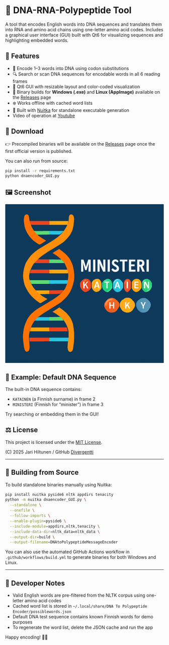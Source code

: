# 🧬 DNA-RNA-Polypeptide Tool

A tool that encodes English words into DNA sequences and translates them into RNA and amino acid chains using one-letter amino acid codes. Includes a graphical user interface (GUI) built with Qt6 for visualizing sequences and highlighting embedded words.

## 🚀 Features

- 🧬 Encode 1–3 words into DNA using codon substitutions
- 🔍 Search or scan DNA sequences for encodable words in all 6 reading frames
- 🎨 Qt6 GUI with resizable layout and color-coded visualization
- 📆 Binary builds for **Windows (.exe)** and **Linux (AppImage)** available on the [Releases](../../releases) page
- ❄️ Works offline with cached word lists
- 🧰 Built with [Nuitka](https://nuitka.net/) for standalone executable generation
- Video of operation at [Youtube](https://youtu.be/f_I9mJR0wEY)

## 📅 Download

👉 Precompiled binaries will be available on the [Releases](../../releases) page once the first official version is published.

You can also run from source:

```bash
pip install -r requirements.txt
python dnaencoder_GUI.py
```

## 🖼 Screenshot

![screenshot](assets/DNAtoPolypeptideMessageEncoder.png)

## 🥪 Example: Default DNA Sequence

The built-in DNA sequence contains:
- `KATAINEN` (a Finnish surname) in frame 2
- `MINISTERI` (Finnish for “minister”) in frame 3

Try searching or embedding them in the GUI!

## ⚖️ License

This project is licensed under the [MIT License](LICENSE).

(C) 2025 Jari Hiltunen / GitHub [Divergentti](https://github.com/Divergentti)

---

## 💪 Building from Source

To build standalone binaries manually using Nuitka:

```bash
pip install nuitka pyside6 nltk appdirs tenacity
python -m nuitka dnaencoder_GUI.py \
  --standalone \
  --onefile \
  --follow-imports \
  --enable-plugin=pyside6 \
  --include-module=appdirs,nltk,tenacity \
  --include-data-dir=nltk_data=nltk_data \
  --output-dir=build \
  --output-filename=DNAtoPolypeptideMessageEncoder
```

You can also use the automated GitHub Actions workflow in `.github/workflows/build.yml` to generate binaries for both Windows and Linux.

---

## 🔧 Developer Notes

- Valid English words are pre-filtered from the NLTK corpus using one-letter amino acid codes
- Cached word list is stored in `~/.local/share/DNA To Polypeptide Encoder/possiblewords.json`
- Default DNA test sequence contains known Finnish words for demo purposes
- To regenerate the word list, delete the JSON cache and run the app

Happy encoding! 🧬🌟
